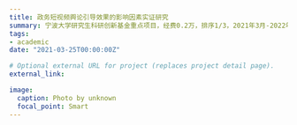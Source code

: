 ```yaml
---
title: 政务短视频舆论引导效果的影响因素实证研究
summary: 宁波大学研究生科研创新基金重点项目，经费0.2万，排序1/3，2021年3月-2022年3月。
tags:
- academic
date: "2021-03-25T00:00:00Z"

# Optional external URL for project (replaces project detail page).
external_link: 

image:
  caption: Photo by unknown
  focal_point: Smart
---
```

